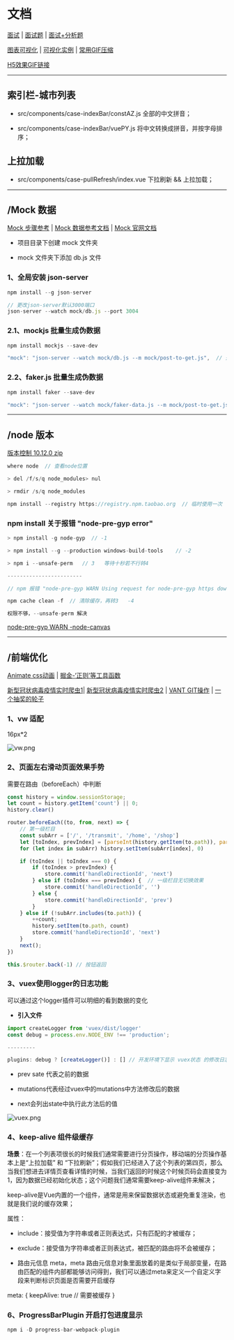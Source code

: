 # 文档

[面试](https://juejin.im/post/5ec9f2dff265da76e25c99cb) | [面试题](https://juejin.im/post/5ecf1da15188254316147991#heading-28) | [面试+分析题](https://juejin.im/post/5ede4c556fb9a047a6446a8e#comment)

[图表可视化](https://www.jianshu.com/p/8cac22daca98) | [可视化实例](https://echarts.apache.org/examples/zh/index.html) | [常用GIF压缩](https://www.jianshu.com/p/37554cff3fe9)

[H5效果GIF链接](https://cdn.u1.huluxia.com/g4/M01/4F/26/rBAAdl7SbIOAZCCcAAcn4lsR0wY574.gif)

---

## 索引栏-城市列表

- src/components/case-indexBar/constAZ.js  全部的中文拼音；

- src/components/case-indexBar/vuePY.js  将中文转换成拼音，并按字母排序；

## 上拉加载

- src/components/case-pullRefresh/index.vue  下拉刷新 && 上拉加载；

---

## /Mock 数据

[Mock 步骤参考](https://www.jianshu.com/p/ccd53488a61b) | [Mock 数据参考文档](http://mockjs.com/examples.html) | [Mock 官网文档](https://github.com/nuysoft/Mock/wiki)

- 项目目录下创建 mock 文件夹

- mock 文件夹下添加 db.js 文件

### 1、全局安装 json-server

```js
npm install --g json-server

// 更改json-server默认3000端口
json-server --watch mock/db.js --port 3004
```

### 2.1、mockjs 批量生成伪数据

```js
npm install mockjs --save-dev

"mock": "json-server --watch mock/db.js --m mock/post-to-get.js",  // 开启 npm run mock
```

### 2.2、faker.js 批量生成伪数据

```js
npm install faker --save-dev

"mock": "json-server --watch mock/faker-data.js --m mock/post-to-get.js",
```

---

## /node 版本

[版本控制 10.12.0 zip](https://nodejs.org/zh-cn/download/releases/)

```js
where node  // 查看node位置

> del /f/s/q node_modules> nul

> rmdir /s/q node_modules

npm install --registry https://registry.npm.taobao.org  // 临时使用一次

```

### npm install 关于报错 "node-pre-gyp error"

```js
> npm install -g node-gyp  // -1

> npm install --g --production windows-build-tools    // -2

> npm i --unsafe-perm   // 3   等待十秒若不行转4

------------------------

// npm 报错 "node-pre-gyp WARN Using request for node-pre-gyp https download"

npm cache clean -f  // 清除缓存，再转3   -4

权限不够，--unsafe-perm 解决
```

[node-pre-gyp WARN -node-canvas](https://blog.csdn.net/weixin_39496363/article/details/104849444)

---

## /前端优化

[Animate css动画](http://www.jq22.com/yanshi819) | [掘金-‘正则’等工具函数](https://juejin.im/post/5e6cf42bf265da57397e3694)

[新型冠状病毒疫情实时爬虫1](https://github.com/BlankerL/DXY-COVID-19-Crawler)| [新型冠状病毒疫情实时爬虫2](https://juejin.im/post/5e480369f265da57127e3d15) | [VANT GIT操作](https://github.com/Line999/vue-h5-template/blob/master/src/App.vue) | [一个抽奖的轮子](https://wheel.assetss.cn/docs/#/?id=vue-big-wheel)

### 1、vw 适配

16px*2

![vw.png](https://images2017.cnblogs.com/blog/1210235/201709/1210235-20170918164258259-1200967116.png)

### 2、页面左右滑动页面效果手势

需要在路由（beforeEach）中判断

```js
const history = window.sessionStorage;
let count = history.getItem('count') || 0;
history.clear()

router.beforeEach((to, from, next) => {
    // 第一级栏目
    const subArr = ['/', '/transmit', '/home', '/shop']
    let [toIndex, prevIndex] = [parseInt(history.getItem(to.path)), parseInt(history.getItem(from.path))]
    for (let index in subArr) history.setItem(subArr[index], 0)

    if (toIndex || toIndex === 0) {
        if (toIndex > prevIndex) {
            store.commit('handleDirectionId', 'next')
        } else if (toIndex === prevIndex) {  // 一级栏目无切换效果
            store.commit('handleDirectionId', '')
        } else {
            store.commit('handleDirectionId', 'prev')
        }
    } else if (!subArr.includes(to.path)) {
        ++count;
        history.setItem(to.path, count)
        store.commit('handleDirectionId', 'next')
    }
    next();
})

this.$router.back(-1) // 按钮返回

```

### 3、vuex使用logger的日志功能

可以通过这个logger插件可以明细的看到数据的变化

- **引入文件**

```js
import createLogger from 'vuex/dist/logger'
const debug = process.env.NODE_ENV !== 'production';

---------

plugins: debug ? [createLogger()] : [] // 开发环境下显示 vuex状态 的修改日志
```

- prev sate 代表之前的数据

- mutations代表经过vuex中的mutations中方法修改后的数据

- next会列出state中执行此方法后的值

![vuex.png](https://img-blog.csdnimg.cn/20191231154406254.png?x-oss-process=image/watermark,type_ZmFuZ3poZW5naGVpdGk,shadow_10,text_aHR0cHM6Ly9ibG9nLmNzZG4ubmV0L3FxXzQzMzYzODg0,size_16,color_FFFFFF,t_70)

### 4、keep-alive 组件级缓存

**场景**：在一个列表项很长的时候我们通常需要进行分页操作，移动端的分页操作基本上是“上拉加载” 和 “下拉刷新”；假如我们已经进入了这个列表的第四页，那么当我们想进去详情页查看详情的时候，当我们返回的时候这个时候页码会直接变为1，因为数据已经初始化状态；这个问题我们通常需要keep-alive组件来解决；

keep-alive是Vue内置的一个组件，通常是用来保留数据状态或避免重复渲染，也就是我们说的缓存效果；

属性：

- include：接受值为字符串或者正则表达式，只有匹配的才被缓存；

- exclude：接受值为字符串或者正则表达式，被匹配的路由将不会被缓存；

- 路由元信息 meta，meta 路由元信息对象里面放着的是类似于局部变量，在路由匹配的组件内部都能够访问得到，我们可以通过meta来定义一个自定义字段来判断标识页面是否需要开启缓存

meta: { keepAlive: true // 需要被缓存 }

### 6、ProgressBarPlugin 开启打包进度显示

```js
npm i -D progress-bar-webpack-plugin
```
